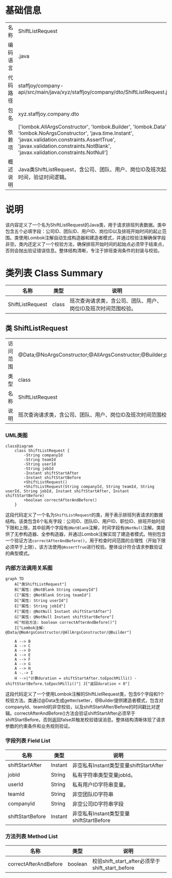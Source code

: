 # 基础信息

|      |      |
|------|------|
| 名称 | ShiftListRequest |
| 编码语言 | .java |
| 代码路径 | staffjoy/company-api/src/main/java/xyz/staffjoy/company/dto/ShiftListRequest.java |
| 包名 | xyz.staffjoy.company.dto |
| 依赖项 | ['lombok.AllArgsConstructor', 'lombok.Builder', 'lombok.Data', 'lombok.NoArgsConstructor', 'java.time.Instant', 'javax.validation.constraints.AssertTrue', 'javax.validation.constraints.NotBlank', 'javax.validation.constraints.NotNull'] |
| 概述说明 | Java类ShiftListRequest，含公司、团队、用户、岗位ID及班次起止时间，验证时间逻辑。 |

# 说明

该内容定义了一个名为ShiftListRequest的Java类，用于请求排班列表数据。类中包含五个必填字段：公司ID、团队ID、用户ID、岗位ID以及排班开始时间的起止范围。类使用Lombok注解自动生成构造器和建造者模式，并通过校验注解确保字段非空。类内还定义了一个校验方法，确保排班开始时间的起始点必须早于结束点，否则会抛出验证错误信息。整体结构清晰，专注于排班查询条件的封装与校验。

# 类列表 Class Summary

| 名称   | 类型  | 说明 |
|-------|------|-------------|
| ShiftListRequest | class | 班次查询请求类，含公司、团队、用户、岗位ID及班次时间范围校验。 |



## 类 ShiftListRequest

|      |      |
|------|------|
| 访问范围 | @Data;@NoArgsConstructor;@AllArgsConstructor;@Builder;public |
| 类型 | class |
| 名称 | ShiftListRequest |
| 说明 | 班次查询请求类，含公司、团队、用户、岗位ID及班次时间范围校验。 |


### UML类图

```mermaid
classDiagram
    class ShiftListRequest {
        -String companyId
        -String teamId
        -String userId
        -String jobId
        -Instant shiftStartAfter
        -Instant shiftStartBefore
        +ShiftListRequest()
        +ShiftListRequest(String companyId, String teamId, String userId, String jobId, Instant shiftStartAfter, Instant shiftStartBefore)
        +boolean correctAfterAndBefore()
    }
```

这段代码定义了一个名为`ShiftListRequest`的类，用于表示排班列表请求的数据结构。该类包含6个私有字段：公司ID、团队ID、用户ID、职位ID、排班开始时间下限和上限，其中前两个字段有`@NotBlank`注解，时间字段有`@NotNull`注解。类提供了无参构造器、全参构造器，并通过Lombok注解实现了建造者模式。特别包含一个验证方法`correctAfterAndBefore()`，用于检查时间范围的合理性（开始下限必须早于上限），该方法使用`@AssertTrue`进行校验。整体设计符合请求参数验证的典型模式。


### 内部方法调用关系图

```mermaid
graph TD
    A["类ShiftListRequest"]
    B["属性: @NotBlank String companyId"]
    C["属性: @NotBlank String teamId"]
    D["属性: String userId"]
    E["属性: String jobId"]
    F["属性: @NotNull Instant shiftStartAfter"]
    G["属性: @NotNull Instant shiftStartBefore"]
    H["校验方法: boolean correctAfterAndBefore()"]
    I["Lombok注解: @Data/@NoArgsConstructor/@AllArgsConstructor/@Builder"]

    A --> B
    A --> C
    A --> D
    A --> E
    A --> F
    A --> G
    A --> H
    A -.-> I
    H -->|"计算duration = shiftStartAfter.toEpochMilli() - shiftStartBefore.toEpochMilli()"| J["返回duration < 0"]
```

这段代码定义了一个使用Lombok注解的ShiftListRequest类，包含6个字段和1个校验方法。类通过@Data生成getter/setter，@Builder提供建造者模式，包含对companyId、teamId的非空校验，以及shiftStartAfter/Before的时间戳比对逻辑。correctAfterAndBefore()方法会验证shiftStartAfter必须早于shiftStartBefore，否则返回false并触发校验错误消息。整体结构清晰体现了请求参数的约束条件和业务规则验证。

### 字段列表 Field List

| 名称  | 类型  | 说明 |
|-------|-------|------|
| shiftStartAfter | Instant | 非空私有Instant类型变量shiftStartAfter |
| jobId | String | 私有字符串类型变量jobId。 |
| userId | String | 私有用户ID字符串变量。 |
| teamId | String | 非空团队ID字符串 |
| companyId | String | 非空公司ID字符串字段 |
| shiftStartBefore | Instant | 非空私有Instant类型变量shiftStartBefore |

### 方法列表 Method List

| 名称  | 类型  | 说明 |
|-------|-------|------|
| correctAfterAndBefore | boolean | 校验shift_start_after必须早于shift_start_before |




